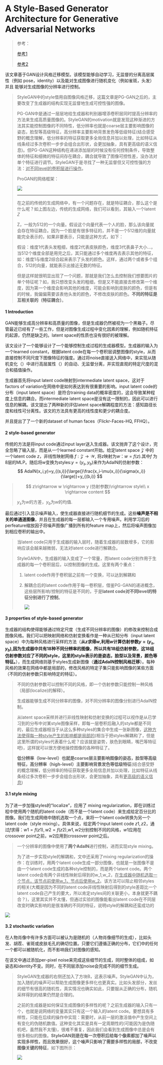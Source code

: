 # A Style-Based Generator Architecture for Generative Adversarial Networks




> 
>
> 参考：
>
> [参考1](https://blog.csdn.net/lynlindasy/article/details/89555201?utm_medium=distribute.pc_relevant.none-task-blog-BlogCommendFromMachineLearnPai2-1.nonecase&depth_1-utm_source=distribute.pc_relevant.none-task-blog-BlogCommendFromMachineLearnPai2-1.nonecase)
>
> [参考2](https://blog.csdn.net/weixin_43013761/article/details/100973679?utm_medium=distribute.pc_relevant.none-task-blog-baidujs-4)



该文章基于GAN设计风格迁移模型。该模型能够自动学习，无监督的分离高层属性（例如 pose，identity）以及能对生成图像进行随机变化（例如雀斑，头发）并且 能够对生成图像的分辨率进行控制。

> StyleGAN中的style借用自图像风格迁移，这篇文章是PG-GAN之后的，主要改变了生成器的结构实现无监督地生成可控性强的图像。
>
> PG-GAN中是通过一层层地给生成器和判别器增添卷积层同时提高分辨率的方法来生成高质量图像的。StyleGAN的motivation就是发现这种渐进的方法其实能控制图像的不同特性，低分辨率也就是coarse层主要影响图像的姿态，脸型等高级特征，高分辨率主要影响背景发色等低级特征(结合感受野的概念理解，低分辨率的特征获取更多全局信息并加以处理，比如特征从线条经过多次卷积一步步会组合出形状，会更加抽象，具有更高级的语义信息)。但PG-GAN这种结构在递进添加层的时候没有任何控制条件，导致整体的特征和细微的特征间存在耦合，耦合就导致了图像可控性差，没办法对单个特征进行调节。StyleGAN于是寻找了一种无监督但又可控性强的方法：<u>对不同level的卷积层进行操作</u>。
>
> ProGAN的网络框架：
>
> ![](https://gitee.com/shilongshen/image-bad/raw/master/image/20190425182657412.png)
>
> ------
>
> 在之前的传统的生成网络中，有一个问题存在，就是特征耦合，那么这个是什么呢？如上图左边，传统的生成网络，我们可以看到，其输入一个latent *Z*
>
> Z，一般为512的一个向量。假设这个向量代表一个人的脸，那么该向量就会存在特征耦合。因为一个脸是有很多特征的，并不是一个512维的向量就能完全表示的，如果非要表示，只能是这种方式，如下：
>
> 假设：维度1代表头发粗细，维度2代表皮肤颜色，维度3代表鼻子大小…，当512个维度全部是用完之后，其只能通过多个维度再去表示其他的特征，如：维度1与维度2综合起来表示了头发的颜色。这样，通过两个或者多个组合，512的向量，就能表示出接近无数的特征。
>
> 但是这样就很明显出现了一个问题，那就是我们怎么去控制我们想要图片的单个特征呢？如，我只想改变头发的粗细，但是又不能直接去修改第一个维度，因为第一个维度会影响其他的维度，可能会影响到皮肤的颜色，但是有的时候，我偏偏需要该表他头发的颜色，不修改皮肤的颜色。**不同的特征是互相关联的（特征耦合）**。

#### 1 Introduction

GAN能够生成高分辨率和高质量的图像，但是生成器仍然被视为一个黑箱子。尽管最近已经有了一些工作，但是对图像生成过程中变化因素的理解，例如随机特征的起源，仍然是缺乏的。latent space的性质也没有很好的被理解。

该文设计了一个能够设计了一个能够控制生成过程的生成器模型。生成器的输入为一个learned constant，根据latent code在每一个卷积层调整图像的style，从而直接控制不同尺度下图像特征的强度。通过将noise直接送入网络中，来实现从随机变化（）中进行高层属性（）的自动、无监督分离，并实现直观的特定尺度的混合和插值操作。

生成器首先将input latent code映射到intermediate latent space，这对于factors of variation在网络中是如何表达到有很重要的影响。input latent code的分布（input latent space）是符合training data的概率密度的，这会导致某种程度上信息的耦合。而intermediate latent space是没有这一限制的，因此可以进行信息的解耦。该文提出了两种新的评估latent space解耦程度的方法：感知路径长度和线性可分离性。该文的方法具有更高的线性度和更少的耦合度。

并且提出了了一个新的dataset of human faces（Flickr-Faces-HQ, FFHQ）。

#### 2 style-based generator

传统的方法是将input code通过input layer送入生成器。该文抛弃了这个设计，完全忽略了输入层，而是从一个learned constant开始。给定latent space $\mathcal{Z}$ 中的一个latent code $z$，非线性映射网络 $f:\mathcal{Z \rightarrow W }$, 将$z$映射为$w$：$w=f(z)$.其中$f$ 为8层的MLP。随后将$w$变换为styles:$y=(y_s,y_b)$来作为AdaIN的仿射参数：
$$
AdaIN(x_i,y)=y_{(s,i)}{\large(}\frac{x_i-\mu(x_i)}{\sigma(x_i)}{\large)}+y_{(b,i)}
$$

> $$
> z\rightarrow w \rightarrow y (仿射参数)\rightarrow style\\
> x \rightarrow content
> $$
>
> $y_s$为$w$的方差，$y_b$为$w$的均值.

最后通过引入显示噪声输入，使生成器直接进行随机细节的生成。这些**噪声是不相关的单通道图像**，并且在生成器的每一层都输入一个专用噪声。利用学习后的perfeature缩放因子将噪声图像广播到所有的feature map上，然后将噪声图像加到相应卷积的输出中。

> 当latent code只用于生成器的输入层时，随着生成器的层数增多，它的影响应该会越来越微弱，无法对latent code进行解耦合。
>
> StyleGAN中，生成器的输入变成了一个常量，而latent code分别作用于生成器的每一个卷积层后，以控制图像的生成。这里有两个重点：
>
> 1. latent code作用于卷积层之前有一个变换，可以达到解耦和
>
> 2. 解耦合后的latent code作用于每一卷积层，借鉴PG-GAN的递进概念，这些层所影响/控制的特征是不同的，于是**latent code对不同level的特征分别进行了控制**。
>
>    ![](https://gitee.com/shilongshen/image-bad/raw/master/image/20200606085219.png)



#### 3 properties of style-based generator

生成器的结构使得能够通过特定尺度（生成不同分辨率的图像）的修改来控制合成图像风格。我们可以把映射网络和仿射变换看作是一种从已知分布（input latent space）中为每种风格进行采样的方法（**从$z$求得$w$,利用$w$计算仿射参数$y=(y_s,y_b)$,因为生成器中共有18种不同分辨率的图像，所以共有18组仿射参数，这18组仿射参数对应了不同的style，这里的style表示的是姿态，脸型以及背景，颜色等特征。**），而生成网络则基于styles生成新图像（**通过AdaIN控制风格迁移**）。每种风格的效果在网络中都是局部的，修改风格的特定子集只能影响图像的某些方面（不同的仿射参数只影响特定的特征）。

> 不同的仿射参数可以控制不同的风格，即一个仿射参数只能控制一种风格（局部(localize)的解释）。
>
> 生成器能够生成不同分辨率的图像，对不同分辨率的图像分别进行AdaIN控制。
>
> 从latent space采样并进行非线性映射和仿射变换的过程可以视作是从已学习到的分布中对某style图像采样，即每一层卷积后融入的style都是不同的，最后生成器相当于从这么多种styles的集合中生成一张新图像，<u>这种方法使得每一种style产生的影响都是局部的</u>(相当于把styles解耦和了，但是这里所谓的styles代表着什么呢？应该就是姿势，肤色到眼睛，嘴巴等特征吧)，这样就可以很方便地操控图像的各种特征了。
>
> **低分辨率（low-level）也就是coarse层主要影响图像的姿态，脸型等高级特征，高分辨率（high-level）主要影响背景发色等低级特征**(结合感受野的概念理解，低分辨率的特征获取更多全局信息并加以处理，比如特征从线条经过多次卷积一步步会组合出形状，会更加抽象，具有<u>更高级的语义信息</u>)

#### 3.1 style mixing

为了进一步加强styles的“localize”，应用了 mixing regularization，即在训练过程中使用两个随机的latent code（而不是一个latent code）来生成给定百分比的图像。我们在生成网络中随机选取一个点，来将一个latent code转换为另一个latent code（style mixing）。具体来说，给定两个input latent code  $z1,z2$，通过$f$求得：$w1=f(z1),w2=f(z2)$,$w1,w2$分别控制不同的风格，$w1$应用在crossover point之前，$w2$应用到crossover point之后。

> 一个分辨率的图像中使用了**两个AdaIN**进行控制，进而实现style mixing。
>
> 为了进一步实现style的解耦和，文中还采用了mixing regularization的操作：在训练时，用两个latent code生成一部分图像，也就是一张图像不是由一个latent code生成的各种style控制的，而是两个latent code。两个latent code会有两个非线性映射后得到的w_1,w_2，<u>在生成器中随机选取一个节点，该节点前使用w_1，节点后使用w_2</u>。该方法可以阻止相邻styles的相关(大概是因为不同的latent code非线性映射后得到的style差距比一个latent code自己产生的要大，所以肯定styles间的关联更小，本身就更不耦合？)，这里其实并不太懂，但通过实验的图像能看出latent code在不同层改变时确实影响的是很准确的不同的特征，说明style的解耦和还蛮成功的

![](https://gitee.com/shilongshen/image-bad/raw/master/image/20200605214908.png)

#### 3.2 stochastic variation

在人物肖像中有许多方面可以被认为是随机的（人物肖像细节的生成），比如头发、胡茬、雀斑或皮肤毛孔的确切位置。只要它们遵循正确的分布，它们中的任何一个都可以被随机化，而不影响我们对图像的感知。

在该文中通过添加per-pixel noise来完成这些细节的生成，同时整体的组成，如姿态和identity不变。同时，在不同层添加noise会完成不同的细节生成。

> StyleGAN生成器的右侧还加入了方块B，这表示噪声。StyleGAN中认为，加入随机的噪声可以帮助生成图像更多样化也更真实。比如头发部分，发丝的细节有很高的随机性，真实情况也确实如此，只要服从正确的分布，随机采样得到的结果仍然是合理的。
>
> 之前的生成器是如何保证生成图像的多样性的呢？之前生成器的输入只有一个，也就是说网络的变量其实只有这一个输入的latent code。要想具有多样性，只能在后续的操作中实现：需要时，从前一层的激活值中产生空间上有变化的伪随机数值。这种变化其实是具有一定周期性的(可能因为是伪随机吧，虽然我不太懂)，很难不重复，因此我们会看到生成图像中总是会有很多相似的图像。**StyleGAN则是在每一次卷积后给每个像素都加了噪声以实现多样性，而且效果很好，这个噪声只影响了需要多样性的局部，不改变图像关键的特征**，如下图所示： 
>
> ![](https://gitee.com/shilongshen/image-bad/raw/master/image/20200606085601.png)


